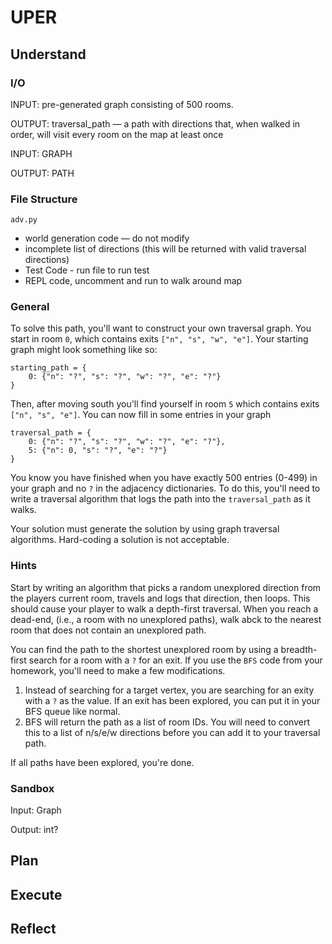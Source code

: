 # UPER

## Understand

### I/O

INPUT: pre-generated graph consisting of 500 rooms.

OUTPUT: traversal_path — a path with directions that, when walked in order, will visit every room on the map at least
once

INPUT: GRAPH 

OUTPUT: PATH

### File Structure

`adv.py`

- world generation code — do not modify
- incomplete list of directions (this will be returned with valid traversal directions)
- Test Code - run file to run test
- REPL code, uncomment and run to walk around map

### General

To solve this path, you'll want to construct your own traversal graph. You start in room `0`, which contains exits
`["n", "s", "w", "e"]`. Your starting graph might look something like so:

```
starting_path = {
    0: {"n": "?", "s": "?", "w": "?", "e": "?"}
}
```

Then, after moving south you'll find yourself in room `5` which contains exits `["n", "s", "e"]`. You can now fill in
some entries in your graph
```
traversal_path = {
    0: {"n": "?", "s": "?", "w": "?", "e": "?"},
    5: {"n": 0, "s": "?", "e": "?"}
}
```

You know you have finished when you have exactly 500 entries (0-499) in your graph and no `?` in the adjacency dictionaries. To do this, you'll need to write a traversal algorithm that logs the path into the `traversal_path` as it walks.

Your solution must generate the solution by using graph traversal algorithms. Hard-coding a solution is not acceptable.

### Hints

Start by writing an algorithm that picks a random unexplored direction from the players current room, travels and logs that direction, then loops. 
This should cause your player to walk a depth-first traversal. When you reach a dead-end, (i.e., a room with no unexplored paths), walk abck to the nearest room that does not contain an unexplored path. 

You can find the path to the shortest unexplored room by using a breadth-first search for a room with a `?` for an exit. If you use the `BFS` code from your homework, you'll need to make a few modifications. 

1. Instead of searching for a target vertex, you are searching for an exity with a `?` as the value. If an exit has been explored, you can put it in your BFS queue like normal.
2. BFS will return the path as a list of room IDs. You will need to convert this to a list of n/s/e/w directions before you can add it to your traversal path.

If all paths have been explored, you're done.

### Sandbox
Input: Graph

Output: int?

## Plan

## Execute

## Reflect